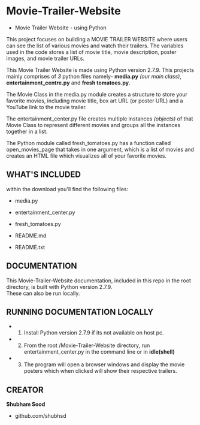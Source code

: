 # Movie-Trailer-Website
- Movie Trailer Website - using Python

This project focuses on building a MOVIE TRAILER WEBSITE where users can see the list of various movies and watch their trailers.
The variables used in the code stores a list of movie title, movie description, poster images, and movie trailer URLs. 

This Movie Trailer Website is made using Python version 2.7.9.
This projects mainly comprises of  _3_  python files namely- **media.py** _(our main class)_, **entertainment_centre.py** and **fresh tomatoes.py**. 

The Movie Class in the media.py module creates a structure to store your favorite movies, including movie title, box art URL (or poster URL) and a YouTube link to the movie trailer.

The entertainment_center.py file creates multiple instances _(objects)_ of that Movie Class to represent different movies and groups all the instances together in a list.

The Python module called fresh_tomatoes.py has a function called open_movies_page that takes in one argument, 
which is a list of movies and creates an HTML file which visualizes all of your favorite movies.


## WHAT'S INCLUDED
within the download you'll find the following files:
- media.py
- entertainment_center.py
- fresh_tomatoes.py
- README.md

- README.txt
## DOCUMENTATION
This Movie-Trailer-Website documentation, included in this repo in the root directory, is built with Python version 2.7.9.  
These can also be run locally.

## RUNNING DOCUMENTATION LOCALLY
- 1. Install Python version 2.7.9 if its not available on host pc.
- 2. From the root /Movie-Trailer-Website directory, run entertainment_center.py in the command line or in **idle(shell)**
- 3. The program will open a browser windows and display the movie posters which when clicked will show their respective trailers.


## CREATOR
**Shubham Sood**
- github.com/shubhsd